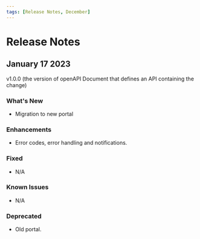 ```yaml
---
tags: [Release Notes, December]
---
```


# Release Notes

## January 17 2023

v1.0.0 (the version of openAPI Document that defines an API containing the change)

### What's New

- Migration to new portal

### Enhancements

- Error codes, error handling and notifications.

### Fixed

- N/A

### Known Issues

- N/A

### Deprecated

- Old portal.
